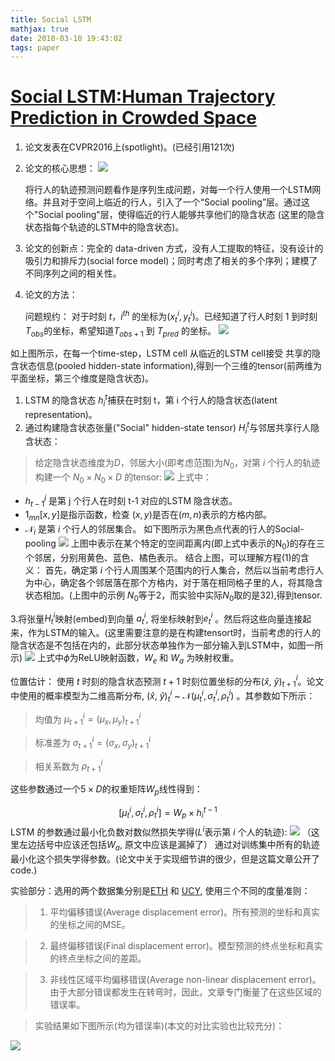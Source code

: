 ```yaml
---
title: Social LSTM
mathjax: true
date: 2018-03-10 19:43:02
tags: paper
---
```

# [Social LSTM:Human Trajectory Prediction in Crowded Space](http://cvgl.stanford.edu/papers/CVPR16_Social_LSTM.pdf)
1. 论文发表在CVPR2016上(spotlight)。(已经引用121次)

2. 论文的核心思想： 
![](/Social-LSTM/15203542098731.jpg)


    将行人的轨迹预测问题看作是序列生成问题，对每一个行人使用一个LSTM网络。并且对于空间上临近的行人，引入了一个“Social pooling”层。通过这个"Social pooling"层，使得临近的行人能够共享他们的隐含状态 (这里的隐含状态指每个轨迹的LSTM中的隐含状态)。
3. 论文的创新点：完全的 data-driven 方式，没有人工提取的特征，没有设计的吸引力和排斥力(social force model)；同时考虑了相关的多个序列；建模了不同序列之间的相关性。
4. 论文的方法：
    
    问题规约： 对于时刻 $t$，$i^{th}$ 的坐标为$(x_t^i ,y_t^i )$。已经知道了行人时刻 1 到时刻 $T_{obs}$的坐标，希望知道$T_{obs+1}$ 到 $T_{pred}$ 的坐标。
    ![](/Social-LSTM/15197217698948.jpg)

如上图所示，在每一个time-step，LSTM cell 从临近的LSTM cell接受   共享的隐含状态信息(pooled hidden-state information),得到一个三维的tensor(前两维为平面坐标，第三个维度是隐含状态)。
1.  LSTM 的隐含状态  $h$$_{i}^t$捕获在时刻 t，第 i 个行人的隐含状态(latent representation)。
2. 通过构建隐含状态张量("Social" hidden-state tensor) $H$$_{i}^t$与邻居共享行人隐含状态：
> 给定隐含状态维度为$D$，邻居大小(即考虑范围)为$N_0$，对第 $i$ 个行人的轨迹构建一个 $N_0\times N_0 \times D$ 的tensor:
![](/Social-LSTM/15197416749439.jpg)
上式中：
* $h$$_{t-1}^j$ 是第 j 个行人在时刻 t-1 对应的LSTM 隐含状态。
* $1_{mn}[x, y]$是指示函数，检查 $(x, y)$是否在$(m, n)$表示的方格内部。
* $\mathscr{N}$$_i$ 是第 $i$ 个行人的邻居集合。
如下图所示为黑色点代表的行人的Social-pooling
![](/Social-LSTM/15197406060633.jpg)
上图中表示在某个特定的空间距离内(即上式中表示的N<sub>0</sub>)的存在三个邻居，分别用黄色、蓝色、橘色表示。
结合上图，可以理解方程(1)的含义： 首先，确定第 $i$ 个行人周围某个范围内的行人集合，然后以当前考虑行人为中心，确定各个邻居落在那个方格内，对于落在相同格子里的人，将其隐含状态相加。(上图中的示例 $N_0$等于$2$，而实验中实际$N_0$取的是32),得到tensor.

3.将张量$H_t^i$映射(embed)到向量 $a_t^i$, 将坐标映射到$e_t^i$ 。然后将这些向量连接起来，作为LSTM的输入。(这里需要注意的是在构建tensort时，当前考虑的行人的隐含状态是不包括在内的，此部分状态单独作为一部分输入到LSTM中，如图一所示)
![](/Social-LSTM/15197428867541.jpg)
上式中$\phi$为ReLU映射函数，$W_e$ 和 $W_a$ 为映射权重。

位置估计：
使用 $t$ 时刻的隐含状态预测 $t+1$ 时刻位置坐标的分布($\hat{x}$, $\hat{y}$)$_{t+1}^i$。论文中使用的概率模型为二维高斯分布, ($\hat{x}$, $\hat{y}$)$_{t}^i$ ~ $\mathscr{N}(\mu^i_t,\sigma^i_t,\rho^i_t)$ 。其参数如下所示：

> 均值为 $\mu^i_{t+1}=(\mu_x,\mu_y)^i_{t+1}$

> 标准差为 $\sigma^i_{t+1}=(\sigma_x,\sigma_y)^i_{t+1}$

> 相关系数为 $\rho^i_{t+1}$

这些参数通过一个$5 \times D$的权重矩阵$W_p$线性得到： 
    <center>$$[\mu_t^i,\sigma^i_t,\rho^i_t] = W_p \times h_i^{t-1} $$ </center>
LSTM 的参数通过最小化负数对数似然损失学得($L^i$表示第 $i$ 个人的轨迹):
![](/Social-LSTM/15197479345650.jpg)
（这里左边括号中应该还包括$W_a$, 原文中应该是漏掉了）
通过对训练集中所有的轨迹最小化这个损失学得参数。(论文中关于实现细节讲的很少，但是这篇文章公开了code.)

实验部分：选用的两个数据集分别是[ETH](http://www.vision.ee.ethz.ch/en/datasets/) 和 [UCY](https://graphics.cs.ucy.ac.cy/research/downloads/crowd-data), 使用三个不同的度量准则：
> 1. 平均偏移错误(Average displacement error)。所有预测的坐标和真实的坐标之间的MSE。

> 2. 最终偏移错误(Final displacement error)。模型预测的终点坐标和真实的终点坐标之间的差距。

> 3. 非线性区域平均偏移错误(Average non-linear displacement error)。由于大部分错误都发生在转弯时，因此，文章专门衡量了在这些区域的错误率。

> 实验结果如下图所示(均为错误率)(本文的对比实验也比较充分)：

![](/Social-LSTM/15197514964871.jpg)




    

 

